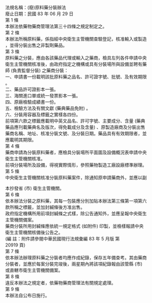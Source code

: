 法規名稱：(廢)原料藥分裝辦法  
廢止日期：民國 83 年 06 月 29 日  
第 1 條  
本辦法依藥物藥商管理法第三十四條之規定制定之。  
第 2 條  
本辦法所稱原料藥，係指經中央衛生主管機關查驗登記，核准輸入或製造  
，並得分裝出售之非製劑藥品。  
第 3 條  
原料藥之分裝，應由各該藥品代理或輸入之藥商，檢具左列各件申請中央  
衛生主管機關核准後，由政府指定之機構或具有分裝場所與設備並聘有藥  
師 (負責監督分裝) 之藥商分裝：  
一、申請書一份載明該批原料藥之品名、許可證字號、批號、及有效期限  
。  
二、藥品許可證影本一張。  
三、海關進口單或統一發票影本一張。  
四、原廠檢驗成績書一份。  
五、檢驗方法及有關文獻 (藥典藥品免附) 。  
六、分裝用容器及標籤之實樣各四份。  
前項第六款之標籤應載明中英文品名、許可字號、主要成分、含量 (藥典  
藥品應刊載藥典名及版次，得免載成分及含量) 、原製造廠商及分裝出售  
藥商名稱、地址、核准分裝文號、及分裝日期。藥品具有有效期限者，並  
應載明其期限。  
第 4 條  
藥商申請為分裝原料藥者，應檢具分裝場所平面圖及設備概況表申請中央  
衛生主管機關核准。  
前項分裝場所及設備，得視實際情形，參照藥物製造工廠設廠標準辦理。  
第 5 條  
中央衛生主管機關核准分裝原料藥案件，除通知原申請藥商外，並應以副  


本抄發省 (市) 衛生主管機關。  
第 6 條  
依本辦法分裝之原料藥，其每一包裝應分別加貼本辦法第三條第一項第六  
款所稱之標籤，並加封緘條後方准出售。  
政府指定機構所用前項封緘條之式樣，除公告通知外，並應呈報中央衛生  
主管機關備案。  
藥商分裝所用封緘條應依統一規定格式 (如附件) 印製，並檢樣報請中央  
衛生主管機關核備後公告之。  
(編 註：附件請參閱中華民國現行法規彙編 83 年 5 月版 第  
20919 頁)  
第 7 條  
依本辦法辦理原料藥之分裝者均應作成紀錄，保存五年備查考。其由藥商  
分裝者，並應於每案分裝完竣後，兩星期內將該項紀錄報由該管縣 (市)  
或直轄市衛生主管機關備案。  
第 8 條  
違反本辦法之規定者，依藥物藥商管理法有關規定處理。  
第 9 條  
本辦法自公布日施行。  


